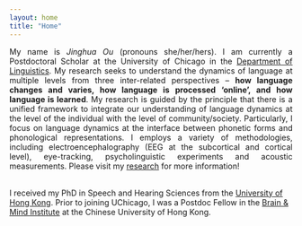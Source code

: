```yaml
---
layout: home
title: "Home"
---
```

<p align="justify">
  My name is <i>Jinghua Ou</i> (pronouns she/her/hers). I am currently a Postdoctoral Scholar at the University of Chicago in the <a href="https://linguistics.uchicago.edu/">Department of Linguistics</a>. My research seeks to understand the dynamics of language at multiple levels from three inter-related perspectives – <strong>how language changes and varies, how language is processed ‘online’, and how language is learned</strong>. My research is guided by the principle that there is a unified framework to integrate our understanding of language dynamics at the level of the individual with the level of community/society. Particularly, I focus on language dynamics at the interface between phonetic forms and phonological representations. I employs a variety of methodologies, including electroencephalography (EEG at the subcortical and cortical level), eye-tracking, psycholinguistic experiments and acoustic measurements. Please visit my <a href="https://jhou27.github.io/research">research</a> for more information! <br><br>

I received my PhD in Speech and Hearing Sciences from the <a href="https://web.edu.hku.hk/unit/human-communication-development-and-information-sciences/">University of Hong Kong</a>. Prior to joining UChicago, I was a Postdoc Fellow in the <a href="http://bmi.cuhk.edu.hk/">Brain & Mind Institute</a> at the Chinese University of Hong Kong. </p>

